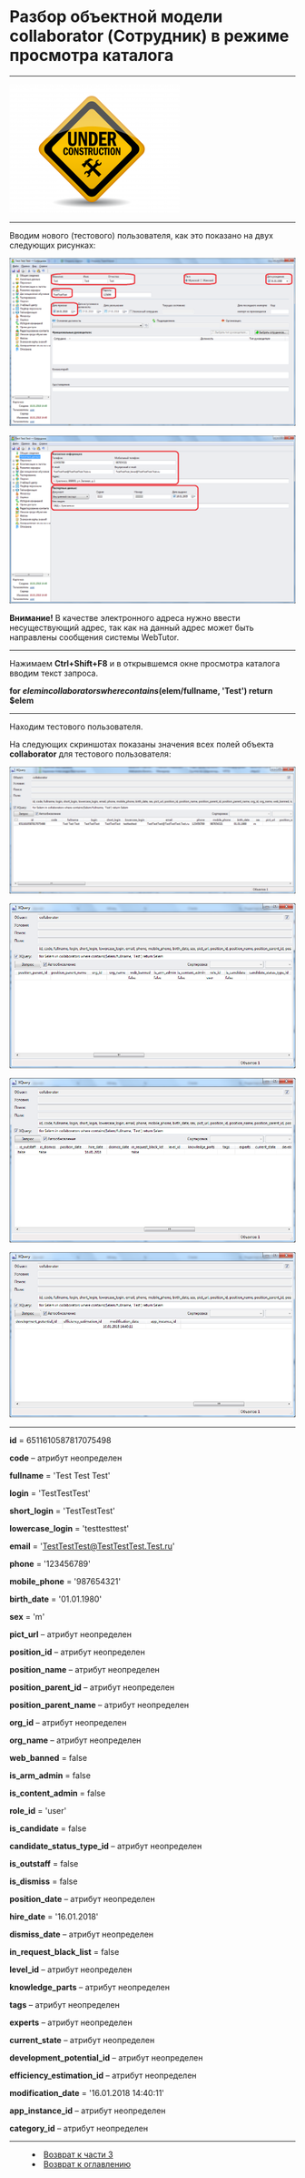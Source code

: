 # Разбор объектной модели collaborator (Сотрудник) в режиме просмотра каталога 
***

![](underconstruction.png)

---

Вводим нового (тестового) пользователя, как это показано на двух следующих рисунках:

![](Collab_test1.png)

![](Collab_test2.png)

**Внимание!** В качестве электронного адреса нужно ввести несуществующий адрес, так как на данный адрес может быть направлены сообщения системы WebTutor.

---

Нажимаем **Ctrl+Shift+F8** и в открывшемся окне просмотра каталога вводим текст запроса.

**for $elem in collaborators where contains($elem/fullname, 'Test') return $elem**

---

Находим тестового пользователя. 

На следующих скриншотах показаны значения всех полей объекта **collaborator** для тестового пользователя:

![](collaborator01.png)

![](collaborator02.png)

![](collaborator03.png)

![](collaborator04.png)
 
 ---

**id** = 6511610587817075498

**code** – атрибут неопределен

**fullname** = 'Test Test Test'

**login** = 'TestTestTest'

**short_login** = 'TestTestTest'

**lowercase_login** = 'testtesttest'

**email** = 'TestTestTest@TestTestTest.Test.ru'

**phone** = '123456789'

**mobile_phone** = '987654321'

**birth_date** = '01.01.1980'

**sex** = 'm'

**pict_url** – атрибут неопределен

**position_id** – атрибут неопределен

**position_name** – атрибут неопределен

**position_parent_id** – атрибут неопределен

**position_parent_name** – атрибут неопределен

**org_id** – атрибут неопределен

**org_name** – атрибут неопределен

**web_banned** = false

**is_arm_admin** = false

**is_content_admin** = false

**role_id** = 'user'

**is_candidate** = false

**candidate_status_type_id** – атрибут неопределен

**is_outstaff** = false

**is_dismiss** = false

**position_date** – атрибут неопределен

**hire_date** = '16.01.2018'

**dismiss_date** – атрибут неопределен

**in_request_black_list** = false

**level_id** – атрибут неопределен

**knowledge_parts** – атрибут неопределен

**tags** – атрибут неопределен

**experts** – атрибут неопределен

**current_state** – атрибут неопределен

**development_potential_id** – атрибут неопределен

**efficiency_estimation_id** – атрибут неопределен

**modification_date** = '16.01.2018 14:40:11'

**app_instance_id** – атрибут неопределен

**category_id** – атрибут неопределен


***
<dd><li> <a href="3_object_model.md"> Возврат к части 3</a></dd>
<dd><li> <a href="README.md"> Возврат к оглавлению</a></dd>
